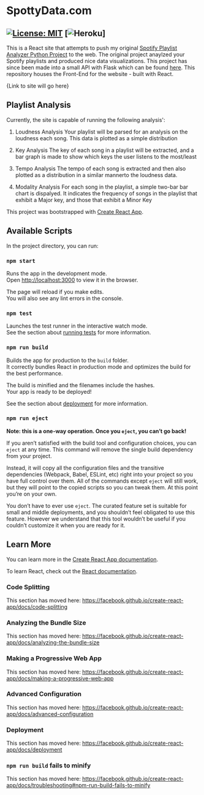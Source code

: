 # SpottyData.com
[![License: MIT](https://img.shields.io/badge/License-MIT-yellow.svg)](https://opensource.org/licenses/MIT)
[![Heroku](https://heroku-badge.herokuapp.com/?app=spottydata)]
---
This is a React site that attempts to push my original [Spotify Playlist Analyzer Python Project](https://github.com/NLeRoy917/spotify-playlist-analyzer) to the web. The original project anaylzed your Spotify playlists and produced nice data visualizations. This project has since been made into a small API with Flask which can be found [here](https://github.com/NLeRoy917/playlist-analyzer-api). This repository houses the Front-End for the website - built with React. 

{Link to site will go here}

## Playlist Analysis
Currently, the site is capable of running the following analysis':
1. Loudness Analysis
  Your playlist will be parsed for an analysis on the loudness each song. This data is plotted as a simple distribution
  
2. Key Analysis
  The key of each song in a playlist will be extracted, and a bar graph is made to show which keys the user listens to the most/least
  
3. Tempo Analysis
  The tempo of each song is extracted and then also plotted as a distribution in a similar mannerto the loudness data.
  
4. Modality Analysis
  For each song in the playlist, a simple two-bar bar chart is dispalyed. It indicates the frequency of songs in the playlist that exhibit a Major key, and those that exhibit a Minor Key
  


This project was bootstrapped with [Create React App](https://github.com/facebook/create-react-app).

## Available Scripts

In the project directory, you can run:

### `npm start`

Runs the app in the development mode.<br />
Open [http://localhost:3000](http://localhost:3000) to view it in the browser.

The page will reload if you make edits.<br />
You will also see any lint errors in the console.

### `npm test`

Launches the test runner in the interactive watch mode.<br />
See the section about [running tests](https://facebook.github.io/create-react-app/docs/running-tests) for more information.

### `npm run build`

Builds the app for production to the `build` folder.<br />
It correctly bundles React in production mode and optimizes the build for the best performance.

The build is minified and the filenames include the hashes.<br />
Your app is ready to be deployed!

See the section about [deployment](https://facebook.github.io/create-react-app/docs/deployment) for more information.

### `npm run eject`

**Note: this is a one-way operation. Once you `eject`, you can’t go back!**

If you aren’t satisfied with the build tool and configuration choices, you can `eject` at any time. This command will remove the single build dependency from your project.

Instead, it will copy all the configuration files and the transitive dependencies (Webpack, Babel, ESLint, etc) right into your project so you have full control over them. All of the commands except `eject` will still work, but they will point to the copied scripts so you can tweak them. At this point you’re on your own.

You don’t have to ever use `eject`. The curated feature set is suitable for small and middle deployments, and you shouldn’t feel obligated to use this feature. However we understand that this tool wouldn’t be useful if you couldn’t customize it when you are ready for it.

## Learn More

You can learn more in the [Create React App documentation](https://facebook.github.io/create-react-app/docs/getting-started).

To learn React, check out the [React documentation](https://reactjs.org/).

### Code Splitting

This section has moved here: https://facebook.github.io/create-react-app/docs/code-splitting

### Analyzing the Bundle Size

This section has moved here: https://facebook.github.io/create-react-app/docs/analyzing-the-bundle-size

### Making a Progressive Web App

This section has moved here: https://facebook.github.io/create-react-app/docs/making-a-progressive-web-app

### Advanced Configuration

This section has moved here: https://facebook.github.io/create-react-app/docs/advanced-configuration

### Deployment

This section has moved here: https://facebook.github.io/create-react-app/docs/deployment

### `npm run build` fails to minify

This section has moved here: https://facebook.github.io/create-react-app/docs/troubleshooting#npm-run-build-fails-to-minify
